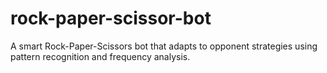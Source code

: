 # rock-paper-scissor-bot
A smart Rock-Paper-Scissors bot that adapts to opponent strategies using pattern recognition and frequency analysis.
